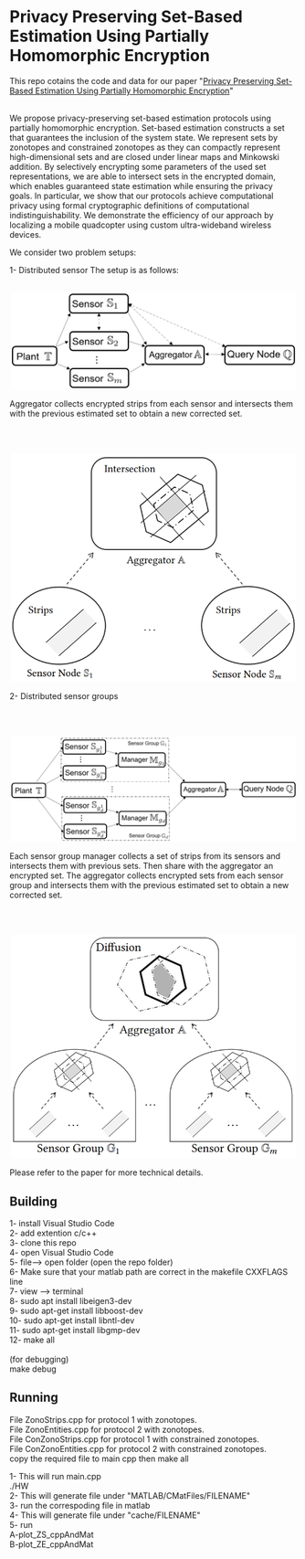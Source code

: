 # Privacy Preserving Set-Based Estimation Using Partially Homomorphic Encryption

This repo cotains the code and data for our paper "[Privacy Preserving Set-Based Estimation Using Partially Homomorphic Encryption](http://arxiv.org/abs/2010.11097)"<br /><br />

We propose privacy-preserving set-based estimation protocols using partially homomorphic encryption. Set-based estimation constructs a set that guarantees the inclusion of the system state. We represent sets by zonotopes and constrained zonotopes as they can compactly represent high-dimensional sets and are closed under linear maps and Minkowski addition. By selectively encrypting some parameters of the used set representations, we are able to intersect sets in the encrypted domain, which enables guaranteed state estimation while ensuring the privacy goals. In particular, we show that our protocols achieve computational privacy using formal cryptographic definitions of computational indistinguishability. We demonstrate the efficiency of our approach by localizing a mobile quadcopter using custom ultra-wideband wireless devices.

We consider two problem setups:

1- Distributed sensor
The setup is as follows:
<br /> <br />
<p align="center">
<img
src="Figures/setup.png"
raw=true
alt="Subject Pronouns"
width=500
/>
</p>

Aggregator collects encrypted strips from each sensor and intersects them with the previous estimated set to obtain a new corrected set.  

<br /> <br />
<p align="center">
<img
src="Figures/prt1.png"
raw=true
alt="Subject Pronouns"
width=500
/>
</p>

2- Distributed sensor groups

<br /> <br />
<p align="center">
<img
src="Figures/setupGrp.png"
raw=true
alt="Subject Pronouns"
width=500
/>
</p>
Each sensor group manager collects a set of strips from its sensors and intersects them with previous sets. Then share with the aggregator an encrypted set. The aggregator collects encrypted sets from each sensor group and intersects them with the previous estimated set to obtain a new corrected set.  

<br /> <br />
<p align="center">
<img
src="Figures/prt2.png"
raw=true
alt="Subject Pronouns"
width=500
/>
</p>
Please refer to the paper for more technical details. 


## Building


1- install Visual Studio Code  <br />
2- add extention c/c++  <br />
3- clone this repo <br />
4- open Visual Studio Code <br />
5- file--> open folder (open the repo folder) <br />
6- Make sure that your matlab path are correct in the makefile CXXFLAGS line <br />
7- view --> terminal  <br />
8- sudo apt install libeigen3-dev <br />
9- sudo apt-get install libboost-dev <br />
10- sudo apt-get install libntl-dev <br />
11- sudo apt-get install libgmp-dev <br />
12- make all <br /> <br />
(for debugging)<br />
make debug<br /> 

## Running

File ZonoStrips.cpp for protocol 1 with zonotopes.<br />
File ZonoEntities.cpp for protocol 2 with zonotopes.<br />
File ConZonoStrips.cpp for protocol 1 with constrained zonotopes.<br />
File ConZonoEntities.cpp for protocol 2 with constrained zonotopes.<br />
copy the required file to main cpp then make all<br />

1- This will run main.cpp <br />
 ./HW <br />
2- This will generate file under "MATLAB/CMatFiles/FILENAME"<br />
3- run the correspoding file in matlab<br />
4- This will generate file under "cache/FILENAME"<br />
5- run <br />
A-plot_ZS_cppAndMat<br />
B-plot_ZE_cppAndMat<br />

